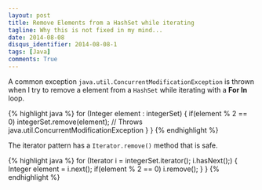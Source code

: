 ```yaml
---
layout: post
title: Remove Elements from a HashSet while iterating
tagline: Why this is not fixed in my mind...
date: 2014-08-08
disqus_identifier: 2014-08-08-1
tags: [Java]
comments: True
---
```


A common exception `java.util.ConcurrentModificationException` is thrown when I try to remove a element from a `HashSet` while iterating with a **For In** loop.

{% highlight java %}
for (Integer element : integerSet) {
    if(element % 2 == 0)
        integerSet.remove(element); // Throws java.util.ConcurrentModificationException
    }
}
{% endhighlight %}

The iterator pattern has a `Iterator.remove()` method that is safe.

{% highlight java %}
for (Iterator<Integer> i = integerSet.iterator(); i.hasNext();) {
    Integer element = i.next();
    if(element % 2 == 0)
        i.remove();
    }
}
{% endhighlight %}
